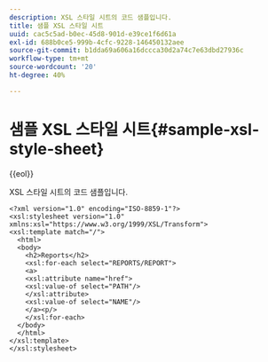 ```yaml
---
description: XSL 스타일 시트의 코드 샘플입니다.
title: 샘플 XSL 스타일 시트
uuid: cac5c5ad-b0ec-45d8-901d-e39ce1f6d61a
exl-id: 688b0ce5-999b-4cfc-9228-146450132aee
source-git-commit: b1dda69a606a16dccca30d2a74c7e63dbd27936c
workflow-type: tm+mt
source-wordcount: '20'
ht-degree: 40%

---
```


# 샘플 XSL 스타일 시트{#sample-xsl-style-sheet}

{{eol}}

XSL 스타일 시트의 코드 샘플입니다.

```
<?xml version="1.0" encoding="ISO-8859-1"?>
<xsl:stylesheet version="1.0" xmlns:xsl="https://www.w3.org/1999/XSL/Transform">
<xsl:template match="/">
  <html>
  <body>
    <h2>Reports</h2>
    <xsl:for-each select="REPORTS/REPORT">
    <a>
    <xsl:attribute name="href">
    <xsl:value-of select="PATH"/>
    </xsl:attribute>
    <xsl:value-of select="NAME"/>
    </a><p/>
    </xsl:for-each>
  </body>
  </html>
</xsl:template>
</xsl:stylesheet>
```
